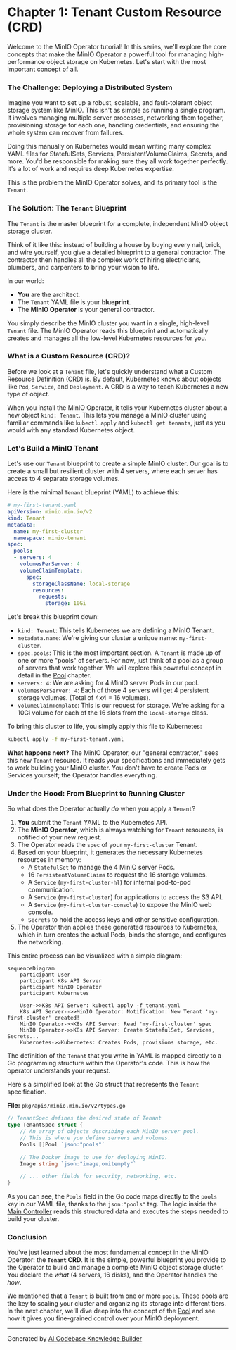 # Chapter 1: Tenant Custom Resource (CRD)

Welcome to the MinIO Operator tutorial! In this series, we'll explore the core concepts that make the MinIO Operator a powerful tool for managing high-performance object storage on Kubernetes. Let's start with the most important concept of all.

### The Challenge: Deploying a Distributed System

Imagine you want to set up a robust, scalable, and fault-tolerant object storage system like MinIO. This isn't as simple as running a single program. It involves managing multiple server processes, networking them together, provisioning storage for each one, handling credentials, and ensuring the whole system can recover from failures.

Doing this manually on Kubernetes would mean writing many complex YAML files for StatefulSets, Services, PersistentVolumeClaims, Secrets, and more. You'd be responsible for making sure they all work together perfectly. It's a lot of work and requires deep Kubernetes expertise.

This is the problem the MinIO Operator solves, and its primary tool is the `Tenant`.

### The Solution: The `Tenant` Blueprint

The `Tenant` is the master blueprint for a complete, independent MinIO object storage cluster.

Think of it like this: instead of building a house by buying every nail, brick, and wire yourself, you give a detailed blueprint to a general contractor. The contractor then handles all the complex work of hiring electricians, plumbers, and carpenters to bring your vision to life.

In our world:
*   **You** are the architect.
*   The `Tenant` YAML file is your **blueprint**.
*   The **MinIO Operator** is your general contractor.

You simply describe the MinIO cluster you want in a single, high-level `Tenant` file. The MinIO Operator reads this blueprint and automatically creates and manages all the low-level Kubernetes resources for you.

### What is a Custom Resource (CRD)?

Before we look at a `Tenant` file, let's quickly understand what a Custom Resource Definition (CRD) is. By default, Kubernetes knows about objects like `Pod`, `Service`, and `Deployment`. A CRD is a way to teach Kubernetes a new type of object.

When you install the MinIO Operator, it tells your Kubernetes cluster about a new object `kind: Tenant`. This lets you manage a MinIO cluster using familiar commands like `kubectl apply` and `kubectl get tenants`, just as you would with any standard Kubernetes object.

### Let's Build a MinIO Tenant

Let's use our `Tenant` blueprint to create a simple MinIO cluster. Our goal is to create a small but resilient cluster with 4 servers, where each server has access to 4 separate storage volumes.

Here is the minimal `Tenant` blueprint (YAML) to achieve this:

```yaml
# my-first-tenant.yaml
apiVersion: minio.min.io/v2
kind: Tenant
metadata:
  name: my-first-cluster
  namespace: minio-tenant
spec:
  pools:
  - servers: 4
    volumesPerServer: 4
    volumeClaimTemplate:
      spec:
        storageClassName: local-storage
        resources:
          requests:
            storage: 10Gi
```

Let's break this blueprint down:

*   `kind: Tenant`: This tells Kubernetes we are defining a MinIO Tenant.
*   `metadata.name`: We're giving our cluster a unique name: `my-first-cluster`.
*   `spec.pools`: This is the most important section. A `Tenant` is made up of one or more "pools" of servers. For now, just think of a pool as a group of servers that work together. We will explore this powerful concept in detail in the [Pool](02_pool_.md) chapter.
*   `servers: 4`: We are asking for 4 MinIO server Pods in our pool.
*   `volumesPerServer: 4`: Each of those 4 servers will get 4 persistent storage volumes. (Total of 4x4 = 16 volumes).
*   `volumeClaimTemplate`: This is our request for storage. We're asking for a 10Gi volume for each of the 16 slots from the `local-storage` class.

To bring this cluster to life, you simply apply this file to Kubernetes:

```sh
kubectl apply -f my-first-tenant.yaml
```

**What happens next?** The MinIO Operator, our "general contractor," sees this new `Tenant` resource. It reads your specifications and immediately gets to work building your MinIO cluster. You don't have to create Pods or Services yourself; the Operator handles everything.

### Under the Hood: From Blueprint to Running Cluster

So what does the Operator actually *do* when you apply a `Tenant`?

1.  **You** submit the `Tenant` YAML to the Kubernetes API.
2.  The **MinIO Operator**, which is always watching for `Tenant` resources, is notified of your new request.
3.  The Operator reads the `spec` of your `my-first-cluster` Tenant.
4.  Based on your blueprint, it generates the necessary Kubernetes resources in memory:
    *   A `StatefulSet` to manage the 4 MinIO server Pods.
    *   16 `PersistentVolumeClaims` to request the 16 storage volumes.
    *   A `Service` (`my-first-cluster-hl`) for internal pod-to-pod communication.
    *   A `Service` (`my-first-cluster`) for applications to access the S3 API.
    *   A `Service` (`my-first-cluster-console`) to expose the MinIO web console.
    *   `Secrets` to hold the access keys and other sensitive configuration.
5.  The Operator then applies these generated resources to Kubernetes, which in turn creates the actual Pods, binds the storage, and configures the networking.

This entire process can be visualized with a simple diagram:

```mermaid
sequenceDiagram
    participant User
    participant K8s API Server
    participant MinIO Operator
    participant Kubernetes

    User->>K8s API Server: kubectl apply -f tenant.yaml
    K8s API Server-->>MinIO Operator: Notification: New Tenant 'my-first-cluster' created!
    MinIO Operator->>K8s API Server: Read 'my-first-cluster' spec
    MinIO Operator->>K8s API Server: Create StatefulSet, Services, Secrets...
    Kubernetes->>Kubernetes: Creates Pods, provisions storage, etc.
```

The definition of the `Tenant` that you write in YAML is mapped directly to a Go programming structure within the Operator's code. This is how the operator understands your request.

Here's a simplified look at the Go struct that represents the `Tenant` specification.

**File:** `pkg/apis/minio.min.io/v2/types.go`
```go
// TenantSpec defines the desired state of Tenant
type TenantSpec struct {
	// An array of objects describing each MinIO server pool.
	// This is where you define servers and volumes.
	Pools []Pool `json:"pools"`

	// The Docker image to use for deploying MinIO.
	Image string `json:"image,omitempty"`

	// ... other fields for security, networking, etc.
}
```
As you can see, the `Pools` field in the Go code maps directly to the `pools` key in our YAML file, thanks to the `json:"pools"` tag. The logic inside the [Main Controller](03_main_controller_.md) reads this structured data and executes the steps needed to build your cluster.

### Conclusion

You've just learned about the most fundamental concept in the MinIO Operator: the **`Tenant` CRD**. It is the simple, powerful blueprint you provide to the Operator to build and manage a complete MinIO object storage cluster. You declare the *what* (4 servers, 16 disks), and the Operator handles the *how*.

We mentioned that a `Tenant` is built from one or more `pools`. These pools are the key to scaling your cluster and organizing its storage into different tiers. In the next chapter, we'll dive deep into the concept of the [Pool](02_pool_.md) and see how it gives you fine-grained control over your MinIO deployment.

---

Generated by [AI Codebase Knowledge Builder](https://github.com/The-Pocket/Tutorial-Codebase-Knowledge)